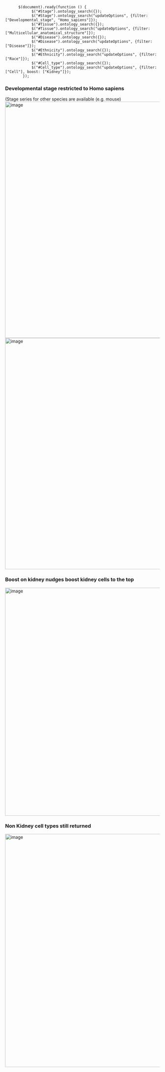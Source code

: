 ```
      $(document).ready(function () {
            $("#Stage").ontology_search({});
            $("#Stage").ontology_search("updateOptions", {filter: ["Developmental_stage", "Homo_sapiens"]});
            $("#Tissue").ontology_search({});
            $("#Tissue").ontology_search("updateOptions", {filter: ["Multicellular_anatomical_structure"]});
            $("#Disease").ontology_search({});
            $("#Disease").ontology_search("updateOptions", {filter: ["Disease"]});
            $("#Ethnicity").ontology_search({});
            $("#Ethnicity").ontology_search("updateOptions", {filter: ["Race"]});           
            $("#Cell_type").ontology_search({});
            $("#Cell_type").ontology_search("updateOptions", {filter: ["Cell"], boost: ["Kidney"]});  
        });
```

### Developmental stage restricted to Homo sapiens 
(Stage series for other species are available (e.g. mouse)
<img width="767" alt="image" src="https://github.com/user-attachments/assets/093573c5-9ec7-40e4-a729-eeb240d7f24e">
<img width="751" alt="image" src="https://github.com/user-attachments/assets/8064460c-f08b-46f5-9f1c-683f87998ee8">

### Boost on kidney nudges boost kidney cells to the top
<img width="740" alt="image" src="https://github.com/user-attachments/assets/5de109b0-d369-4d73-b56a-7398c57eb46b">

### Non Kidney cell types still returned
<img width="757" alt="image" src="https://github.com/user-attachments/assets/05cd6fd1-bca5-49db-9144-fd9905908869">


